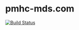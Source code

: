 # pmhc-mds.com

[![Build Status](https://travis-ci.com/strategicdata/pmhc-mds.com.svg?token=zbJzA9VZExWD2mqjyqTB&branch=master)](https://travis-ci.com/strategicdata/pmhc-mds.com)
